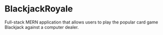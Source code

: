# BlackjackRoyale
 Full-stack MERN application that allows users to play the popular card game Blackjack against a computer dealer.
